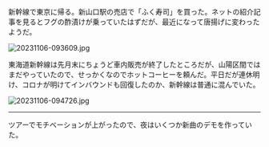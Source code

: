 新幹線で東京に帰る。新山口駅の売店で「ふく寿司」を買った。ネットの紹介記事を見るとフグの酢漬けが乗っていたはずだが、最近になって唐揚げに変わったようだ。

![20231106-093609.jpg](https://ceshmina-photos.s3.ap-northeast-1.amazonaws.com/medium/202311/20231106-093609.jpg)

東海道新幹線は先月末にちょうど車内販売が終了したところだが、山陽区間ではまだやっていたので、せっかくなのでホットコーヒーを頼んだ。平日だが連休明け、コロナが明けてインバウンドも回復したのか、新幹線は普通に混んでいた。

![20231106-094726.jpg](https://ceshmina-photos.s3.ap-northeast-1.amazonaws.com/medium/202311/20231106-094726.jpg)

---

ツアーでモチベーションが上がったので、夜はいくつか新曲のデモを作っていた。
